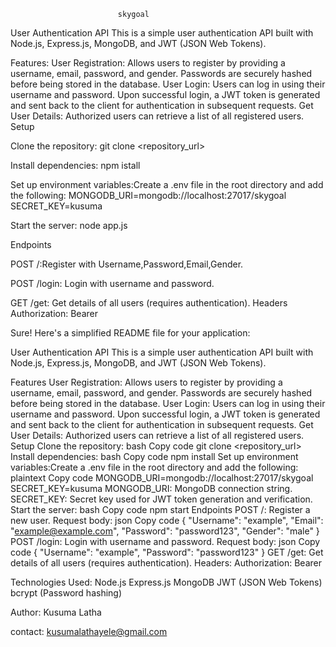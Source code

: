                             skygoal
                  
User Authentication API
This is a simple user authentication API built with Node.js, Express.js, MongoDB, and JWT (JSON Web Tokens).

Features:
User Registration: Allows users to register by providing a username, email, password, and gender. Passwords are securely hashed before being stored in the database.
User Login: Users can log in using their username and password. Upon successful login, a JWT token is generated and sent back to the client for authentication in subsequent requests.
Get User Details: Authorized users can retrieve a list of all registered users.
Setup

Clone the repository:
git clone <repository_url>

Install dependencies:
npm istall

Set up environment variables:Create a .env file in the root directory and add the following:
MONGODB_URI=mongodb://localhost:27017/skygoal
SECRET_KEY=kusuma

Start the server:
node app.js

Endpoints

POST /:Register with Username,Password,Email,Gender.

POST /login: Login with username and password.

GET /get: Get details of all users (requires authentication).
Headers
Authorization: Bearer <token>




Sure! Here's a simplified README file for your application:

User Authentication API
This is a simple user authentication API built with Node.js, Express.js, MongoDB, and JWT (JSON Web Tokens).

Features
User Registration: Allows users to register by providing a username, email, password, and gender. Passwords are securely hashed before being stored in the database.
User Login: Users can log in using their username and password. Upon successful login, a JWT token is generated and sent back to the client for authentication in subsequent requests.
Get User Details: Authorized users can retrieve a list of all registered users.
Setup
Clone the repository:
bash
Copy code
git clone <repository_url>
Install dependencies:
bash
Copy code
npm install
Set up environment variables:Create a .env file in the root directory and add the following:
plaintext
Copy code
MONGODB_URI=mongodb://localhost:27017/skygoal
SECRET_KEY=kusuma
MONGODB_URI: MongoDB connection string.
SECRET_KEY: Secret key used for JWT token generation and verification.
Start the server:
bash
Copy code
npm start
Endpoints
POST /: Register a new user.
Request body:
json
Copy code
{
  "Username": "example",
  "Email": "example@example.com",
  "Password": "password123",
  "Gender": "male"
}
POST /login: Login with username and password.
Request body:
json
Copy code
{
  "Username": "example",
  "Password": "password123"
}
GET /get: Get details of all users (requires authentication).
Headers:
Authorization: Bearer <token>


Technologies Used:
Node.js
Express.js
MongoDB
JWT (JSON Web Tokens)
bcrypt (Password hashing)

Author:
Kusuma Latha

contact:
kusumalathayele@gmail.com
